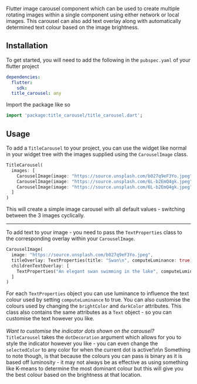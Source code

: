 Flutter image carousel component which can be used to create multiple rotating images within a single component using either network or local images. This carousel can also add text overlay along with automatically determined text colour based on the image brightness.

<!--
## Features
A unique feature of this component is that you can allow the text that is displayed on the image to have its colour changed based off pixel luminance where it will be written.
TODO: add an image showing how it works as well as the calculation behind it
-->

## Installation

To get started, you will need to add the following in the `pubspec.yaml` of your flutter project

```yaml
dependencies:
  flutter:
    sdk:
  title_carousel: any
```

Import the package like so

```dart
import 'package:title_carousel/title_carousel.dart';
```

## Usage

To add a `TitleCarousel` to your project, you can use the widget like normal in your widget tree with the images supplied using the `CarouselImage` class.

```dart
TitleCarousel(
  images: [
    CarouselImage(image: "https://source.unsplash.com/b027q9eF3Yo.jpeg"),
    CarouselImage(image: "https://source.unsplash.com/6L-b2EmQ4gk.jpeg"),
    CarouselImage(image: "https://source.unsplash.com/6L-b2EmQ4gk.jpeg")
  ]
)
```

This will create a simple image carousel with all default values - switching between the 3 images cyclically.

---

To add text to your image - you need to pass the `TextProperties` class to the corresponding overlay within your `CarouselImage`.

```dart
CarouselImage(
  image: "https://source.unsplash.com/b027q9eF3Yo.jpeg",
  titleOverlay: TextProperties(title: "Swan\n", computeLuminance: true),
  childrenTextOverlay: [
    TextProperties("An elegant swan swimming in the lake", computeLuminance: true)
  ]
)
```

For each `TextProperties` object you can use luminance to influence the text colour used by setting `computeLuminance` to true. You can also customise the colours used by changing the `brightColor` and `darkColor` attributes.
This class also contains the same attributes as a `Text` object - so you can customise the text however you like.<br><br>
_Want to customise the indicator dots shown on the carousel?_<br>
`TitleCarousel` takes the `dotDecoration` argument which allows for you to style the indicator however you like - you can even change the `selectedColor` to any color for when the current dot is active!\n\n
Something to note though, is that because the colours you can pass is binary as it is based off luminosity - it may not always be as effective as using something like K-means to determine the most dominant colour but this will give you the best colour based on the brightness at that location.

<!--
## Additional information
Want to see it in action? I used it in my own [app]()
-->
